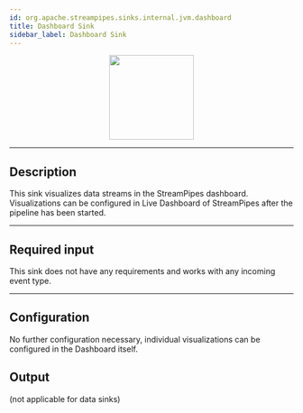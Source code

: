 ```yaml
---
id: org.apache.streampipes.sinks.internal.jvm.dashboard
title: Dashboard Sink
sidebar_label: Dashboard Sink
---
```


<!--
  ~ Licensed to the Apache Software Foundation (ASF) under one or more
  ~ contributor license agreements.  See the NOTICE file distributed with
  ~ this work for additional information regarding copyright ownership.
  ~ The ASF licenses this file to You under the Apache License, Version 2.0
  ~ (the "License"); you may not use this file except in compliance with
  ~ the License.  You may obtain a copy of the License at
  ~
  ~    http://www.apache.org/licenses/LICENSE-2.0
  ~
  ~ Unless required by applicable law or agreed to in writing, software
  ~ distributed under the License is distributed on an "AS IS" BASIS,
  ~ WITHOUT WARRANTIES OR CONDITIONS OF ANY KIND, either express or implied.
  ~ See the License for the specific language governing permissions and
  ~ limitations under the License.
  ~
  -->



<p align="center"> 
    <img src="/docs/img/pipeline-elements/org.apache.streampipes.sinks.internal.jvm.dashboard/icon.png" width="150px;" class="pe-image-documentation"/>
</p>

***

## Description

This sink visualizes data streams in the StreamPipes dashboard. 
Visualizations can be configured in Live Dashboard of StreamPipes after the pipeline has been started.

***

## Required input

This sink does not have any requirements and works with any incoming event type.

***

## Configuration

No further configuration necessary, individual visualizations can be configured in the Dashboard itself.

## Output

(not applicable for data sinks)
